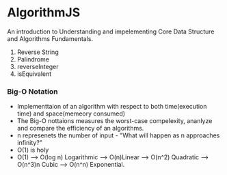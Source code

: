 # AlgorithmJS
An introduction to Understanding and impelementing Core Data Structure and Algorithms Fundamentals.

1. Reverse String
2. Palindrome
3. reverseInteger
4. isEquivalent


### Big-O Notation 
- Implementtaion of an algorithm with respect to both time(execution time) and space(memeory consumed)
- The Big-O nottaions measures the worst-case compelexity, ananlyze and compare the efficiency of an algorithms. 
- n represenets the number of input - "What will happen as n approaches infinity?"
- O(1) is holy
- O(1) --> O(log n) Logarithmic --> O(n)Linear --> O(n^2) Quadratic --> O(n^3)n Cubic --> O(n^n) Exponential.